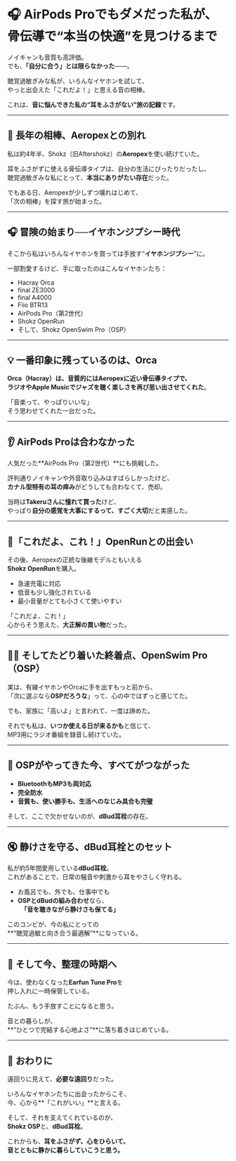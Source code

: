# 🎧 AirPods Proでもダメだった私が、骨伝導で“本当の快適”を見つけるまで

ノイキャンも音質も高評価。  
でも、**「自分に合う」とは限らなかった**――。

聴覚過敏ぎみな私が、いろんなイヤホンを試して、  
やっと出会えた「これだよ！」と思える音の相棒。

これは、**音に悩んできた私の“耳をふさがない”旅の記録**です。

---

## 🦻 長年の相棒、Aeropexとの別れ

私は約4年半、Shokz（旧Aftershokz）の**Aeropex**を使い続けていた。

耳をふさがずに使える骨伝導タイプは、自分の生活にぴったりだったし、  
聴覚過敏ぎみな私にとって、**本当にありがたい存在**だった。

でもある日、Aeropexが少しずつ壊れはじめて、  
「次の相棒」を探す旅が始まった。

---

## 🎧 冒険の始まり──イヤホンジプシー時代

そこから私はいろんなイヤホンを買っては手放す“**イヤホンジプシー**”に。

一部割愛するけど、手に取ったのはこんなイヤホンたち：

- Hacray Orca  
- final ZE3000  
- final A4000  
- Fiio BTR13  
- AirPods Pro（第2世代）  
- Shokz OpenRun  
- そして、Shokz OpenSwim Pro（OSP）

---

## 💡 一番印象に残っているのは、Orca

**Orca（Hacray）**は、音質的にはAeropexに近い骨伝導タイプで、  
ラジオやApple Musicで**ジャズを聴く楽しさを再び思い出させてくれた**。

「音楽って、やっぱりいいな」  
そう思わせてくれた一台だった。

---

## 👂 AirPods Proは合わなかった

人気だった**AirPods Pro（第2世代）**にも挑戦した。

評判通りノイキャンや外音取り込みはすばらしかったけど、  
**カナル型特有の耳の痒み**がどうしても合わなくて、売却。

当時は**Takeruさんに憧れて買った**けど、  
やっぱり**自分の感覚を大事にするって、すごく大切**だと実感した。

---

## 🎉「これだよ、これ！」OpenRunとの出会い

その後、Aeropexの正統な後継モデルともいえる  
**Shokz OpenRun**を購入。

- 急速充電に対応  
- 低音も少し強化されている  
- 最小音量がとても小さくて使いやすい

「これだよ、これ！」  
心からそう思えた、**大正解の買い物**だった。

---

## 🏊‍♂️ そしてたどり着いた終着点、OpenSwim Pro（OSP）

実は、有線イヤホンやOrcaに手を出すもっと前から、  
「次に選ぶなら**OSPだろうな**」って、心の中ではずっと感じてた。

でも、家族に「高いよ」と言われて、一度は諦めた。

それでも私は、**いつか使える日が来るかも**と信じて、  
MP3用にラジオ番組を録音し続けていた。

---

## 🧡 OSPがやってきた今、すべてがつながった

- **BluetoothもMP3も両対応**  
- **完全防水**  
- **音質も、使い勝手も、生活へのなじみ具合も完璧**

そして、ここで欠かせないのが、**dBud耳栓**の存在。

---

## 🔇 静けさを守る、dBud耳栓とのセット

私が約5年間愛用している**dBud耳栓**。  
これがあることで、日常の騒音や刺激から耳をやさしく守れる。

- お風呂でも、外でも、仕事中でも  
- **OSPとdBudの組み合わせ**なら、  
　**「音を聴きながら静けさも保てる」**

このコンビが、今の私にとっての  
**“聴覚過敏と向き合う最適解”**になっている。

---

## 🔄 そして今、整理の時期へ

今は、使わなくなった**Earfun Tune Pro**を  
押し入れに一時保管している。

たぶん、もう手放すことになると思う。

音との暮らしが、  
**“ひとつで完結する心地よさ”**に落ち着きはじめている。

---

## 📝 おわりに

遠回りに見えて、**必要な遠回り**だった。

いろんなイヤホンたちに出会ったからこそ、  
今、心から**「これがいい」**と言える。

そして、それを支えてくれているのが、  
**Shokz OSP**と、**dBud耳栓**。

これからも、**耳をふさがず、心をひらいて、  
音とともに静かに暮らしていこうと思う。**
